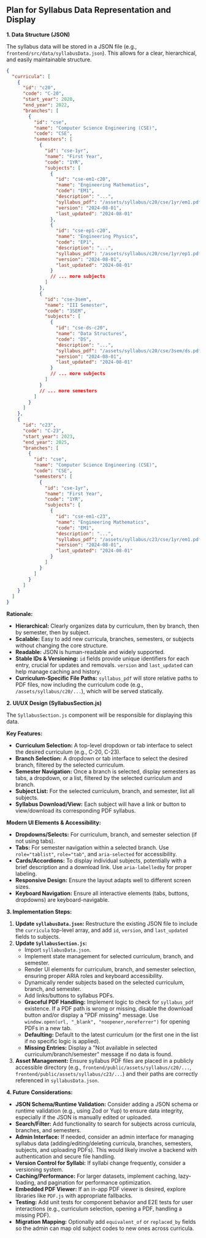 ## Plan for Syllabus Data Representation and Display

**1. Data Structure (JSON)**

The syllabus data will be stored in a JSON file (e.g., `frontend/src/data/syllabusData.json`). This allows for a clear, hierarchical, and easily maintainable structure.

```json
{
  "curricula": [
    {
      "id": "c20",
      "code": "C-20",
      "start_year": 2020,
      "end_year": 2022,
      "branches": [
        {
          "id": "cse",
          "name": "Computer Science Engineering (CSE)",
          "code": "CSE",
          "semesters": [
            {
              "id": "cse-1yr",
              "name": "First Year",
              "code": "1YR",
              "subjects": [
                {
                  "id": "cse-em1-c20",
                  "name": "Engineering Mathematics",
                  "code": "EM1",
                  "description": "...",
                  "syllabus_pdf": "/assets/syllabus/c20/cse/1yr/em1.pdf",
                  "version": "2024-08-01",
                  "last_updated": "2024-08-01"
                },
                {
                  "id": "cse-ep1-c20",
                  "name": "Engineering Physics",
                  "code": "EP1",
                  "description": "...",
                  "syllabus_pdf": "/assets/syllabus/c20/cse/1yr/ep1.pdf",
                  "version": "2024-08-01",
                  "last_updated": "2024-08-01"
                }
                // ... more subjects
              ]
            },
            {
              "id": "cse-3sem",
              "name": "III Semester",
              "code": "3SEM",
              "subjects": [
                {
                  "id": "cse-ds-c20",
                  "name": "Data Structures",
                  "code": "DS",
                  "description": "...",
                  "syllabus_pdf": "/assets/syllabus/c20/cse/3sem/ds.pdf",
                  "version": "2024-08-01",
                  "last_updated": "2024-08-01"
                }
                // ... more subjects
              ]
            }
            // ... more semesters
          ]
        }
      ]
    },
    {
      "id": "c23",
      "code": "C-23",
      "start_year": 2023,
      "end_year": 2025,
      "branches": [
        {
          "id": "cse",
          "name": "Computer Science Engineering (CSE)",
          "code": "CSE",
          "semesters": [
            {
              "id": "cse-1yr",
              "name": "First Year",
              "code": "1YR",
              "subjects": [
                {
                  "id": "cse-em1-c23",
                  "name": "Engineering Mathematics",
                  "code": "EM1",
                  "description": "...",
                  "syllabus_pdf": "/assets/syllabus/c23/cse/1yr/em1.pdf",
                  "version": "2024-08-01",
                  "last_updated": "2024-08-01"
                }
              ]
            }
          ]
        }
      ]
    }
  ]
}
```

**Rationale:**
- **Hierarchical:** Clearly organizes data by curriculum, then by branch, then by semester, then by subject.
- **Scalable:** Easy to add new curricula, branches, semesters, or subjects without changing the core structure.
- **Readable:** JSON is human-readable and widely supported.
- **Stable IDs & Versioning:** `id` fields provide unique identifiers for each entry, crucial for updates and removals. `version` and `last_updated` can help manage caching and history.
- **Curriculum-Specific File Paths:** `syllabus_pdf` will store relative paths to PDF files, now including the curriculum code (e.g., `/assets/syllabus/c20/...`), which will be served statically.

**2. UI/UX Design (SyllabusSection.js)**

The `SyllabusSection.js` component will be responsible for displaying this data.

**Key Features:**
- **Curriculum Selection:** A top-level dropdown or tab interface to select the desired curriculum (e.g., C-20, C-23).
- **Branch Selection:** A dropdown or tab interface to select the desired branch, filtered by the selected curriculum.
- **Semester Navigation:** Once a branch is selected, display semesters as tabs, a dropdown, or a list, filtered by the selected curriculum and branch.
- **Subject List:** For the selected curriculum, branch, and semester, list all subjects.
- **Syllabus Download/View:** Each subject will have a link or button to view/download its corresponding PDF syllabus.

**Modern UI Elements & Accessibility:**
- **Dropdowns/Selects:** For curriculum, branch, and semester selection (if not using tabs).
- **Tabs:** For semester navigation within a selected branch. Use `role="tablist"`, `role="tab"`, and `aria-selected` for accessibility.
- **Cards/Accordions:** To display individual subjects, potentially with a brief description and a download link. Use `aria-labelledby` for proper labeling.
- **Responsive Design:** Ensure the layout adapts well to different screen sizes.
- **Keyboard Navigation:** Ensure all interactive elements (tabs, buttons, dropdowns) are keyboard-navigable.

**3. Implementation Steps:**

1.  **Update `syllabusData.json`:** Restructure the existing JSON file to include the `curricula` top-level array, and add `id`, `version`, and `last_updated` fields to subjects.
2.  **Update `SyllabusSection.js`:**
    *   Import `syllabusData.json`.
    *   Implement state management for selected curriculum, branch, and semester.
    *   Render UI elements for curriculum, branch, and semester selection, ensuring proper ARIA roles and keyboard accessibility.
    *   Dynamically render subjects based on the selected curriculum, branch, and semester.
    *   Add links/buttons to syllabus PDFs.
    *   **Graceful PDF Handling:** Implement logic to check for `syllabus_pdf` existence. If a PDF path is wrong or missing, disable the download button and/or display a "PDF missing" message. Use `window.open(url, "_blank", "noopener,noreferrer")` for opening PDFs in a new tab.
    *   **Defaulting:** Default to the latest curriculum (or the first one in the list if no specific logic is applied).
    *   **Missing Entries:** Display a "Not available in selected curriculum/branch/semester" message if no data is found.
3.  **Asset Management:** Ensure syllabus PDF files are placed in a publicly accessible directory (e.g., `frontend/public/assets/syllabus/c20/...`, `frontend/public/assets/syllabus/c23/...`) and their paths are correctly referenced in `syllabusData.json`.

**4. Future Considerations:**

-   **JSON Schema/Runtime Validation:** Consider adding a JSON schema or runtime validation (e.g., using Zod or Yup) to ensure data integrity, especially if the JSON is manually edited or uploaded.
-   **Search/Filter:** Add functionality to search for subjects across curricula, branches, and semesters.
-   **Admin Interface:** If needed, consider an admin interface for managing syllabus data (adding/editing/deleting curricula, branches, semesters, subjects, and uploading PDFs). This would likely involve a backend with authentication and secure file handling.
-   **Version Control for Syllabi:** If syllabi change frequently, consider a versioning system.
-   **Caching/Performance:** For larger datasets, implement caching, lazy-loading, and pagination for performance optimization.
-   **Embedded PDF Viewer:** If an in-app PDF viewer is desired, explore libraries like `PDF.js` with appropriate fallbacks.
-   **Testing:** Add unit tests for component behavior and E2E tests for user interactions (e.g., curriculum selection, opening a PDF, handling a missing PDF).
-   **Migration Mapping:** Optionally add `equivalent_of` or `replaced_by` fields so the admin can map old subject codes to new ones across curricula.
